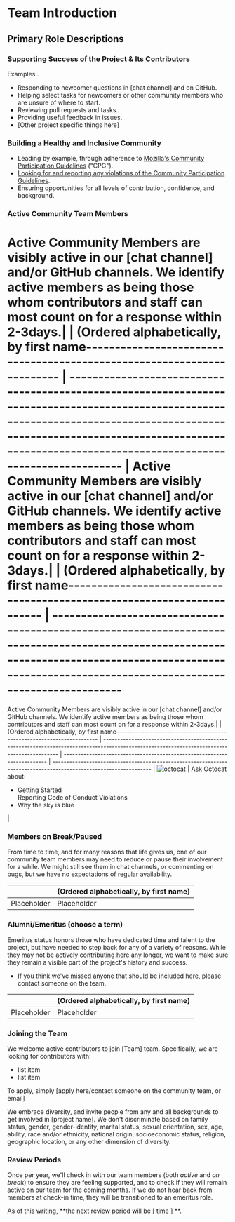 # Team Introduction

## Primary Role Descriptions

### Supporting Success of the Project & Its Contributors

Examples..

- Responding to newcomer questions in [chat channel] and on GitHub.
- Helping select tasks for newcomers or other community members who are unsure of where to start.
- Reviewing pull requests and tasks.
- Providing useful feedback in issues.
- [Other project specific things here]

### Building a Healthy and Inclusive Community

- Leading by example, through adherence to [Mozilla's Community Participation Guidelines](https://www.mozilla.org/en-US/about/governance/policies/participation/) ("CPG").
- [Looking for and reporting any violations of the Community Participation Guidelines][def].
- Ensuring opportunities for all levels of contribution, confidence, and background.

### Active Community Team Members

Active Community Members are visibly active in our [chat channel] and/or GitHub channels. We identify active members as being those whom contributors and staff can most count on for a response within 2-3days.|                                                                        | (Ordered alphabetically, by first name----------------------------------------------------------------------- | --------------------------------------------------------------------------------------------------------------------------------------------------------------------------------------------------------------------------------------------- |
Active Community Members are visibly active in our [chat channel] and/or GitHub channels. We identify active members as being those whom contributors and staff can most count on for a response within 2-3days.|                                                                        | (Ordered alphabetically, by first name----------------------------------------------------------------------- | ----------------------------------------------------------------------------------------------------------------------------------------------------------------------------------------------------------
====== 
Active Community Members are visibly active in our [chat channel] and/or GitHub channels. We identify active members as being those whom contributors and staff can most count on for a response within 2-3days.|                                                                        | (Ordered alphabetically, by first name----------------------------------------------------------------------- | --------------------------------------------------------------------------------------------------------------------------------------------
| ------------------------------------------------------------------------ | -----------------------------------------------------------------------------------------------------------------
| ![octocat](https://avatars0.githubusercontent.com/u/583231?s=460&v=4)  | Ask Octocat about: <ul><li>Getting Started</li>Reporting Code of Conduct Violations<li>Why the sky is blue</li></ul>                                  |

### Members on Break/Paused

From time to time, and for many reasons that life gives us, one of our community team members may need to reduce or pause their involvement for a while. We might still see them in chat channels, or commenting on bugs, but we have no expectations of regular availability.

|                                                                          | (Ordered alphabetically, by first name)                                                                                                                                                                              |
| ------------------------------------------------------------------------ | ---------------------------------------------------------------------------------------------------------------------------------------------------------------------------------------------------- |
| Placeholder | Placeholder |  |

### Alumni/Emeritus (choose a term)

Emeritus status honors those who have dedicated time and talent to the project, but have needed to step back for any of a variety of reasons. While they may not be actively contributing here any longer, we want to make sure they remain a visible part of the project's history and success.

- If you think we've missed anyone that should be included here, please contact someone on the  team.

|                                                                        | (Ordered alphabetically, by first name)                                                                                                                             |
| ---------------------------------------------------------------------- | --------------------------------------------------------------------------------------------------------------------------------------------------- |
| Placeholder  | Placeholder                   |  |

### Joining the Team

We welcome active contributors to join  [Team] team. Specifically, we are looking for contributors with:

* list item
* list item

To apply, simply [apply here/contact someone on the community team, or email]

We embrace diversity, and invite people from any and all backgrounds to get involved in [project name]. We don't discriminate based on family status, gender, gender-identity, marital status, sexual orientation, sex, age, ability, race and/or ethnicity, national origin, socioeconomic status, religion, geographic location, or any other dimension of diversity.

### Review Periods

Once per year, we'll check in with our team members (both _active_ and _on break_) to ensure they are feeling supported, and to check if they will remain active on our team for the coming months. If we do not hear back from members at check-in time, they will be transitioned to an emeritus role.

As of this writing, **the next review period will be [ time ] **.


[def]: https://www.mozilla.org/en-US/about/governance/policies/participation/reporting/